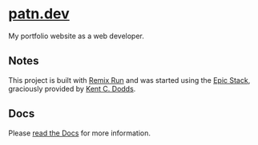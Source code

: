 # [patn.dev](https://github.com/goodeats/patn.dev)

My portfolio website as a web developer.

## Notes

This project is built with [Remix Run](https://remix.run/) and was started using the [Epic Stack](https://github.com/epicweb-dev/epic-stack), graciously provided by [Kent C. Dodds](https://twitter.com/kentcdodds).

## Docs

Please [read the Docs](./docs/README.md) for more information.
